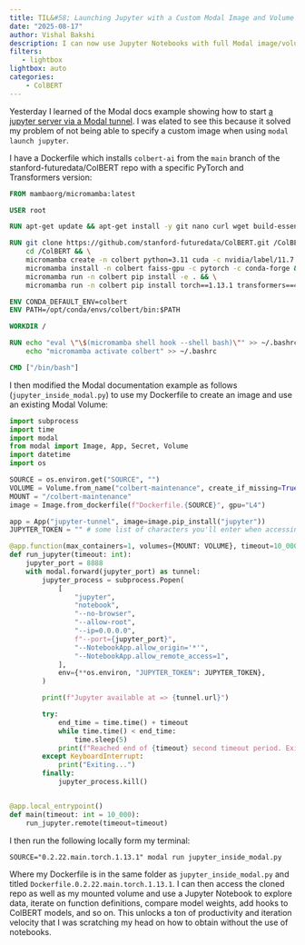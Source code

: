 ```yaml
---
title: TIL&#58; Launching Jupyter with a Custom Modal Image and Volume
date: "2025-08-17"
author: Vishal Bakshi
description: I can now use Jupyter Notebooks with full Modal image/volume functionality. This unlocks a ton of productivity gains!
filters:
   - lightbox
lightbox: auto
categories:
    - ColBERT
---
```


Yesterday I learned of the Modal docs example showing how to start [a jupyter server via a Modal tunnel](https://github.com/modal-labs/modal-examples/blob/main/11_notebooks/jupyter_inside_modal.py). I was elated to see this because it solved my problem of not being able to specify a custom image when using `modal launch jupyter`. 

I have a Dockerfile which installs `colbert-ai` from the `main` branch of the stanford-futuredata/ColBERT repo with a specific PyTorch and Transformers version:

```Dockerfile
FROM mambaorg/micromamba:latest

USER root

RUN apt-get update && apt-get install -y git nano curl wget build-essential && apt-get clean && rm -rf /var/lib/apt/lists/*

RUN git clone https://github.com/stanford-futuredata/ColBERT.git /ColBERT && \
    cd /ColBERT && \
    micromamba create -n colbert python=3.11 cuda -c nvidia/label/11.7.1 -c conda-forge && \
    micromamba install -n colbert faiss-gpu -c pytorch -c conda-forge && \
    micromamba run -n colbert pip install -e . && \
    micromamba run -n colbert pip install torch==1.13.1 transformers==4.38.2 pandas

ENV CONDA_DEFAULT_ENV=colbert
ENV PATH=/opt/conda/envs/colbert/bin:$PATH

WORKDIR /

RUN echo "eval \"\$(micromamba shell hook --shell bash)\"" >> ~/.bashrc && \
    echo "micromamba activate colbert" >> ~/.bashrc

CMD ["/bin/bash"]
```

I then modified the Modal documentation example as follows (`jupyter_inside_modal.py`) to use my Dockerfile to create an image and use an existing Modal Volume:


```python
import subprocess
import time
import modal
from modal import Image, App, Secret, Volume
import datetime
import os

SOURCE = os.environ.get("SOURCE", "")
VOLUME = Volume.from_name("colbert-maintenance", create_if_missing=True)
MOUNT = "/colbert-maintenance"
image = Image.from_dockerfile(f"Dockerfile.{SOURCE}", gpu="L4")

app = App("jupyter-tunnel", image=image.pip_install("jupyter"))
JUPYTER_TOKEN = "" # some list of characters you'll enter when accessing the Modal tunnel

@app.function(max_containers=1, volumes={MOUNT: VOLUME}, timeout=10_000, gpu="L4")
def run_jupyter(timeout: int):
    jupyter_port = 8888
    with modal.forward(jupyter_port) as tunnel:
        jupyter_process = subprocess.Popen(
            [
                "jupyter",
                "notebook",
                "--no-browser",
                "--allow-root",
                "--ip=0.0.0.0",
                f"--port={jupyter_port}",
                "--NotebookApp.allow_origin='*'",
                "--NotebookApp.allow_remote_access=1",
            ],
            env={**os.environ, "JUPYTER_TOKEN": JUPYTER_TOKEN},
        )

        print(f"Jupyter available at => {tunnel.url}")

        try:
            end_time = time.time() + timeout
            while time.time() < end_time:
                time.sleep(5)
            print(f"Reached end of {timeout} second timeout period. Exiting...")
        except KeyboardInterrupt:
            print("Exiting...")
        finally:
            jupyter_process.kill()


@app.local_entrypoint()
def main(timeout: int = 10_000):
    run_jupyter.remote(timeout=timeout)
```

I then run the following locally form my terminal:

```
SOURCE="0.2.22.main.torch.1.13.1" modal run jupyter_inside_modal.py
```

Where my Dockerfile is in the same folder as `jupyter_inside_modal.py` and titled `Dockerfile.0.2.22.main.torch.1.13.1`. I can then access the cloned repo as well as my mounted volume and use a Jupyter Notebook to explore data, iterate on function definitions, compare model weights, add hooks to ColBERT models, and so on. This unlocks a ton of productivity and iteration velocity that I was scratching my head on how to obtain without the use of notebooks.